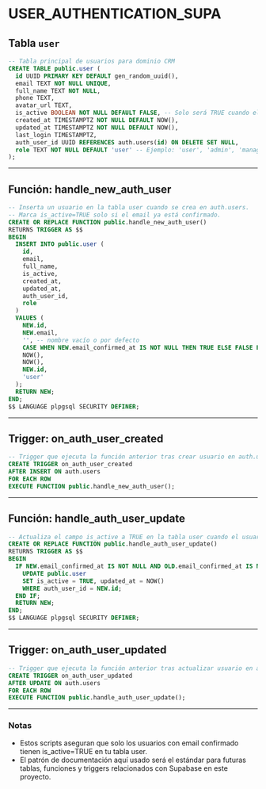 # USER_AUTHENTICATION_SUPA

## Tabla `user`

```sql
-- Tabla principal de usuarios para dominio CRM
CREATE TABLE public.user (
  id UUID PRIMARY KEY DEFAULT gen_random_uuid(),
  email TEXT NOT NULL UNIQUE,
  full_name TEXT NOT NULL,
  phone TEXT,
  avatar_url TEXT,
  is_active BOOLEAN NOT NULL DEFAULT FALSE, -- Solo será TRUE cuando el usuario confirme su email
  created_at TIMESTAMPTZ NOT NULL DEFAULT NOW(),
  updated_at TIMESTAMPTZ NOT NULL DEFAULT NOW(),
  last_login TIMESTAMPTZ,
  auth_user_id UUID REFERENCES auth.users(id) ON DELETE SET NULL,
  role TEXT NOT NULL DEFAULT 'user' -- Ejemplo: 'user', 'admin', 'manager', etc.
);
```

---

## Función: handle_new_auth_user

```sql
-- Inserta un usuario en la tabla user cuando se crea en auth.users.
-- Marca is_active=TRUE solo si el email ya está confirmado.
CREATE OR REPLACE FUNCTION public.handle_new_auth_user()
RETURNS TRIGGER AS $$
BEGIN
  INSERT INTO public.user (
    id,
    email,
    full_name,
    is_active,
    created_at,
    updated_at,
    auth_user_id,
    role
  )
  VALUES (
    NEW.id,
    NEW.email,
    '', -- nombre vacío o por defecto
    CASE WHEN NEW.email_confirmed_at IS NOT NULL THEN TRUE ELSE FALSE END,
    NOW(),
    NOW(),
    NEW.id,
    'user'
  );
  RETURN NEW;
END;
$$ LANGUAGE plpgsql SECURITY DEFINER;
```

---

## Trigger: on_auth_user_created

```sql
-- Trigger que ejecuta la función anterior tras crear usuario en auth.users
CREATE TRIGGER on_auth_user_created
AFTER INSERT ON auth.users
FOR EACH ROW
EXECUTE FUNCTION public.handle_new_auth_user();
```

---

## Función: handle_auth_user_update

```sql
-- Actualiza el campo is_active a TRUE en la tabla user cuando el usuario confirma su email en auth.users
CREATE OR REPLACE FUNCTION public.handle_auth_user_update()
RETURNS TRIGGER AS $$
BEGIN
  IF NEW.email_confirmed_at IS NOT NULL AND OLD.email_confirmed_at IS NULL THEN
    UPDATE public.user
    SET is_active = TRUE, updated_at = NOW()
    WHERE auth_user_id = NEW.id;
  END IF;
  RETURN NEW;
END;
$$ LANGUAGE plpgsql SECURITY DEFINER;
```

---

## Trigger: on_auth_user_updated

```sql
-- Trigger que ejecuta la función anterior tras actualizar usuario en auth.users
CREATE TRIGGER on_auth_user_updated
AFTER UPDATE ON auth.users
FOR EACH ROW
EXECUTE FUNCTION public.handle_auth_user_update();
```

---

### Notas
- Estos scripts aseguran que solo los usuarios con email confirmado tienen is_active=TRUE en tu tabla user.
- El patrón de documentación aquí usado será el estándar para futuras tablas, funciones y triggers relacionados con Supabase en este proyecto.
